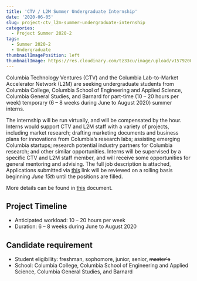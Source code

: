 ```yaml
---
title: 'CTV / L2M Summer Undergraduate Internship'
date: '2020-06-05'
slug: project-ctv_l2m-summer-undergraduate-internship
categories:
  - Project Summer 2020-2
tags:
  - Summer 2020-2
  - Undergraduate
thumbnailImagePosition: left
thumbnailImage: https://res.cloudinary.com/tz33cu/image/upload/v1579200066/DSI-scholars/jsna1.png
---
```

Columbia Technology Ventures (CTV) and the Columbia Lab-to-Market Accelerator Network (L2M) are seeking undergraduate students from Columbia College, Columbia School of Engineering and Applied Science, Columbia General Studies, and Barnard for part-time (10 – 20 hours per week) temporary (6 – 8 weeks during June to August 2020) summer interns.

<!--more-->

The internship will be run virtually, and will be compensated by the hour.  Interns would support CTV and L2M staff with a variety of projects, including market research; drafting marketing documents and business plans for innovations from Columbia’s research labs; assisting emerging Columbia startups; research potential industry partners for Columbia research; and other similar opportunities. Interns will be supervised by a specific CTV and L2M staff member, and will receive some opportunities for general mentoring and advising. The full job description is attached, Applications submitted via [this](http://opportunities.columbia.edu/cw/en-us/job/507476?lApplicationSubSourceID=) link  will be reviewed on a rolling basis beginning *June 15th* until the positions are filled.

More details can be found in [this](/file/ctv_l2m_internship.pdf) document.

## Project Timeline
+ Anticipated workload: 10 – 20 hours per week
+ Duration: 6 – 8 weeks during June to August 2020

## Candidate requirement
+ Student eligibility: freshman, sophomore, junior, senior, ~~master's~~
+ School: Columbia College, Columbia School of Engineering and Applied Science, Columbia General Studies, and Barnard

